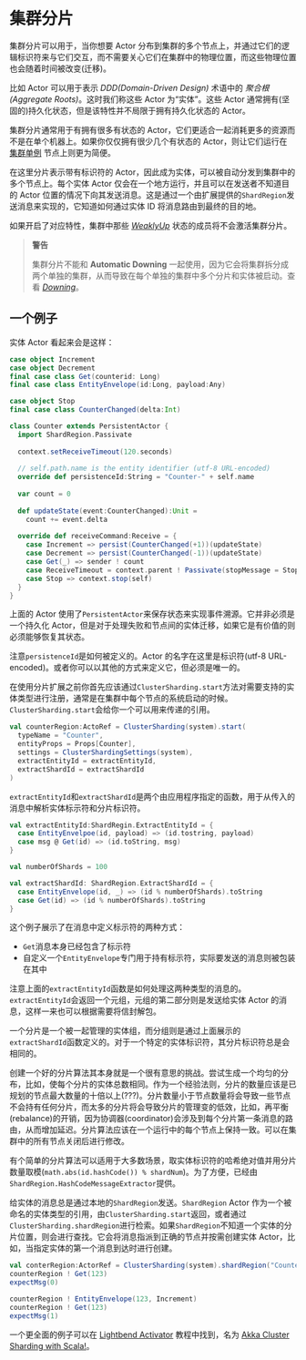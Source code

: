 # 集群分片

集群分片可以用于，当你想要 Actor 分布到集群的多个节点上，并通过它们的逻辑标识符来与它们交互，而不需要关心它们在集群中的物理位置，而这些物理位置也会随着时间被改变(迁移)。

比如 Actor 可以用于表示 *DDD(Domain-Driven Design)* 术语中的 *聚合根(Aggregate Roots)*。这时我们称这些 Actor 为“实体”。这些 Actor 通常拥有(坚固的)持久化状态，但是该特性并不局限于拥有持久化状态的 Actor。

集群分片通常用于有拥有很多有状态的 Actor，它们更适合一起消耗更多的资源而不是在单个机器上。如果你仅仅拥有很少几个有状态的 Actor，则让它们运行在 [集群单例](http://doc.akka.io/docs/akka/2.4/scala/cluster-singleton.html#cluster-singleton-scala) 节点上则更为简便。

在这里分片表示带有标识符的 Actor，因此成为实体，可以被自动分发到集群中的多个节点上。每个实体 Actor 仅会在一个地方运行，并且可以在发送者不知道目的 Actor 位置的情况下向其发送消息。这是通过一个由扩展提供的`ShardRegion`发送消息来实现的，它知道如何通过实体 ID 将消息路由到最终的目的地。

如果开启了对应特性，集群中那些 [*WeaklyUp*](http://doc.akka.io/docs/akka/2.4/scala/cluster-usage.html#weakly-up-scala) 状态的成员将不会激活集群分片。

> **警告**
>
> 集群分片不能和 **Automatic Downing** 一起使用，因为它会将集群拆分成两个单独的集群，从而导致在每个单独的集群中多个分片和实体被启动。查看 [*Downing*](http://doc.akka.io/docs/akka/2.4/java/cluster-usage.html#automatic-vs-manual-downing-java)。

## 一个例子

实体 Actor 看起来会是这样：

```scala
case object Increment
case object Decrement
final case class Get(counterid: Long)
final case class EntityEnvelope(id:Long, payload:Any)

case object Stop
final case class CounterChanged(delta:Int)

class Counter extends PersistentActor {
  import ShardRegion.Passivate
  
  context.setReceiveTimeout(120.seconds)
  
  // self.path.name is the entity identifier (utf-8 URL-encoded)
  override def persistenceId:String = "Counter-" + self.name
  
  var count = 0
  
  def updateState(event:CounterChanged):Unit = 
    count += event.delta
    
  override def receiveCommand:Receive = {
    case Increment => persist(CounterChanged(+1))(updateState)
    case Decrement => persist(CounterChanged(-1))(updateState)
    case Get(_) => sender ! count
    case ReceiveTimeout = context.parent ! Passivate(stopMessage = Stop)
    case Stop => context.stop(self)
  }
}
```

上面的 Actor 使用了`PersistentActor`来保存状态来实现事件溯源。它并非必须是一个持久化 Actor，但是对于处理失败和节点间的实体迁移，如果它是有价值的则必须能够恢复其状态。

注意`persistenceId`是如何被定义的。Actor 的名字在这里是标识符(utf-8 URL-encoded)。或者你可以以其他的方式来定义它，但必须是唯一的。

在使用分片扩展之前你首先应该通过`ClusterSharding.start`方法对需要支持的实体类型进行注册，通常是在集群中每个节点的系统启动的时候。`ClusterSharding.start`会给你一个可以用来传递的引用。

```scala
val counterRegion:ActoRef = ClusterSharding(system).start(
  typeName = "Counter",
  entityProps = Props[Counter],
  settings = ClusterShardingSettings(system),
  extractEntityId = extractEntityId,
  extractShardId = extractShardId
)
```

`extractEntityId`和`extractShardId`是两个由应用程序指定的函数，用于从传入的消息中解析实体标示符和分片标识符。

```scala
val extractEntityId:ShardRegin.ExtractEntityId = {
  case EntityEnvelpoe(id, payload) => (id.tostring, payload)
  case msg @ Get(id) => (id.toString, msg)
}

val numberOfShards = 100

val extractShardId: ShardRegion.ExtractShardId = {
  case EntityEnvelope(id, _) => (id % numberOfShards).toString
  case Get(id) => (id % numberOfShards).toString
}
```

这个例子展示了在消息中定义标示符的两种方式：

- `Get`消息本身已经包含了标示符
- 自定义一个`EntityEnvelope`专门用于持有标示符，实际要发送的消息则被包装在其中

注意上面的`extractEntityId`函数是如何处理这两种类型的消息的。`extractEntityId`会返回一个元组，元组的第二部分则是发送给实体 Actor 的消息，这样一来也可以根据需要将信封解包。

一个分片是一个被一起管理的实体组，而分组则是通过上面展示的`extractShardId`函数定义的。对于一个特定的实体标识符，其分片标识符总是会相同的。

创建一个好的分片算法其本身就是一个很有意思的挑战。尝试生成一个均匀的分布，比如，使每个分片的实体总数相同。作为一个经验法则，分片的数量应该是已规划的节点最大数量的十倍以上(???)。分片数量小于节点数量将会导致一些节点不会持有任何分片，而太多的分片将会导致分片的管理变的低效，比如，再平衡(rebalance)的开销，因为协调器(coordinator)会涉及到每个分片第一条消息的路由，从而增加延迟。分片算法应该在一个运行中的每个节点上保持一致。可以在集群中的所有节点关闭后进行修改。

有个简单的分片算法可以适用于大多数场景，取实体标识符的哈希绝对值并用分片数量取模(`math.abs(id.hashCode()) % shardNum`)。为了方便，已经由`ShardRegion.HashCodeMessageExtractor`提供。

给实体的消息总是通过本地的`ShardRegion`发送。`ShardRegion` Actor 作为一个被命名的实体类型的引用，由`ClusterSharding.start`返回，或者通过`ClusterSharding.shardRegion`进行检索。如果`ShardRegion`不知道一个实体的分片位置，则会进行查找。它会将消息指派到正确的节点并按需创建实体 Actor，比如，当指定实体的第一个消息到达时进行创建。

```scala
val conterRegion:ActorRef = ClusterSharding(system).shardRegion("Counter")
counterRegion ! Get(123)
expectMsg(0)

counterRegion ! EntityEnvelope(123, Increment)
counterRegion ! Get(123)
expectMsg(1)
```

一个更全面的例子可以在 [Lightbend Activator](http://www.lightbend.com/platform/getstarted) 教程中找到，名为 [Akka Cluster Sharding with Scala!](http://www.lightbend.com/activator/template/akka-cluster-sharding-scala)。

